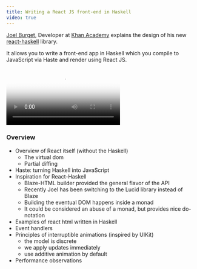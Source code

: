 ```yaml
---
title: Writing a React JS front-end in Haskell
video: true
---
```


[Joel Burget](http://joelburget.com/), Developer at [Khan
Academy](https://www.khanacademy.org/) explains the design of his
new [react-haskell](https://hackage.haskell.org/package/react-haskell)
library.

It allows you to write a front-end app in Haskell which you compile
to JavaScript via Haste and render using React JS.

<div class="flowplayer" data-embed="false">
  <video src="http://player.vimeo.com/external/116516127.hd.mp4?s=69cd6b66fe5bff69a43e1b4375482edc"
         poster="https://i.vimeocdn.com/video/502970736.png?mw=700"
  ></video>
</div>

### Overview

* Overview of React itself (without the Haskell)
    * The virtual dom
    * Partial diffing
* Haste: turning Haskell into JavaScript
* Inspiration for React-Haskell
    * Blaze-HTML builder provided the general flavor of the API
    * Recently Joel has been switching to the Lucid library instead of Blaze
    * Building the eventual DOM happens inside a monad
    * It could be considered an abuse of a monad, but provides nice do-notation
* Examples of react html written in Haskell
* Event handlers
* Principles of interruptible animations (inspired by UIKit)
    * the model is discrete
    * we apply updates immediately
    * use additive animation by default
* Performance observations
